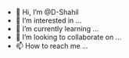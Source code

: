 - 👋 Hi, I’m @D-Shahil
- 👀 I’m interested in ...
- 🌱 I’m currently learning ...
- 💞️ I’m looking to collaborate on ...
- 📫 How to reach me ...

<!---
D-Shahil/D-Shahil is a ✨ special ✨ repository because its `README.md` (this file) appears on your GitHub profile.
You can click the Preview link to take a look at your changes.
--->
